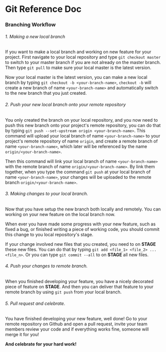 # Git Reference Doc

### Branching Workflow

###### 1. Making a new local branch
If you want to make a local branch and working on new feature for your project. First navigate to your local repository and type
`git checkout master` to switch to your master branch if you are not already on the master branch. Then type `git pull` to make sure your local master is the latest version.

Now your local master is the latest version, you can make a new local branch by typing `git checkout -b <your-branch-name>`, `checkout -b` will create a new branch of name `<your-branch-name>` and automatically switch to the new branch that you just created.

###### 2. Push your new local branch onto your remote repository
You only created the branch on your local repository, and you now need to push this new branch onto your project's remote repository, you can do that by typing `git push --set-upstream origin <your-branch-name>`. This command will upload your local branch of name `<your-branch-name>` to your project's remote repository of name `origin`, and create a remote branch of name `<your-branch-name>`, which later will be referenced by the name `origin/<your-branch-name>`.

Then this command will link your local branch of name `<your-branch-name>` with the remote branch of name `origin/<your-branch-name>`. By link them together, when you type the command `git push` at your local branch of name `<your-branch-name>`, your changes will be uploaded to the remote branch `origin/<your-branch-name>`.

###### 3. Making changes to your local branch.
Now that you have setup the new branch both locally and remotely. You can working on your new feature on the local branch now.

When ever you have made some progress with your new feature, such as fixed a bug, or finished writing a piece of working code, you should commit this change to you local repository's stage.

If your change involved new files that you created, you need to on **STAGE** these new files. You can do that by typing `git add <file_1> <file_2> ... <file_n>`. Or you can type `git commit --all` to on **STAGE** all new files.

###### 4. Push your changes to remote branch.

When you finished developing your feature, you have a nicely decorated piece of feature on **STAGE**. And then you can deliver that feature to your remote branch by using `git push` from your local branch.

###### 5. Pull request and celebrate.

You have finished developing your new feature, well done! Go to your remote repository on Github and open a pull request, invite your team members review your code and if everything works fine, someone will merge it for you!

**And celebrate for your hard work!**
